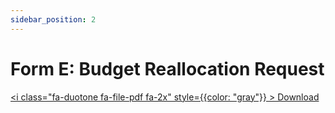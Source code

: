 ```yaml
---
sidebar_position: 2
---
```


# Form E: Budget Reallocation Request

<a href="/pdf/comp-draw/form-e-budg-realloc.pdf" download><i class="fa-duotone fa-file-pdf fa-2x" style={{color: "gray"}} ></i> Download</a>


